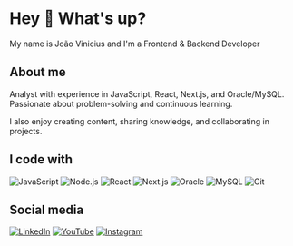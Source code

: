 # Hey 👋 What's up?

My name is João Vinicius and I'm a Frontend & Backend Developer

## About me

Analyst with experience in JavaScript, React, Next.js, and Oracle/MySQL.  
Passionate about problem-solving and continuous learning.

I also enjoy creating content, sharing knowledge, and collaborating in projects.

## I code with

![JavaScript](https://img.shields.io/badge/-JavaScript-F7DF1E?logo=javascript&logoColor=black)
![Node.js](https://img.shields.io/badge/-Node.js-339933?logo=node.js&logoColor=white)
![React](https://img.shields.io/badge/-React-61DAFB?logo=react&logoColor=black)
![Next.js](https://img.shields.io/badge/-Next.js-000000?logo=next.js&logoColor=white)
![Oracle](https://img.shields.io/badge/-Oracle-F80000?logo=oracle&logoColor=white)
![MySQL](https://img.shields.io/badge/-MySQL-4479A1?logo=mysql&logoColor=white)
![Git](https://img.shields.io/badge/-Git-F05032?logo=git&logoColor=white)

## Social media

[![LinkedIn](https://img.shields.io/badge/-LinkedIn-0A66C2?logo=linkedin&logoColor=white)](https://www.linkedin.com/in/seu-perfil)
[![YouTube](https://img.shields.io/badge/-YouTube-FF0000?logo=youtube&logoColor=white)](https://www.youtube.com/channel/seu-canal)
[![Instagram](https://img.shields.io/badge/-Instagram-E4405F?logo=instagram&logoColor=white)](https://www.instagram.com/seu-perfil)
